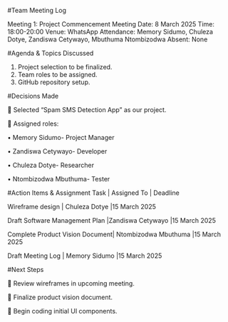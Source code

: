 #Team Meeting Log

Meeting 1: Project Commencement Meeting
Date: 8 March 2025
Time: 18:00-20:00
Venue: WhatsApp
Attendance: Memory Sidumo, Chuleza Dotye, Zandiswa Cetywayo, Mbuthuma Ntombizodwa
Absent: None

#Agenda & Topics Discussed

1.	Project selection to be finalized.
2.	Team roles to be assigned.
3.	GitHub repository setup.

#Decisions Made

	Selected “Spam SMS Detection App” as our project.

	Assigned roles:

•	Memory Sidumo- Project Manager

•	Zandiswa Cetywayo- Developer

•	Chuleza Dotye- Researcher

•	Ntombizodwa Mbuthuma- Tester

#Action Items & Assignment
Task	                          |    Assigned To	     | Deadline

Wireframe design                |	Chuleza Dotye	       |15 March 2025

Draft Software  Management Plan |Zandiswa Cetywayo     |15 March 2025

Complete Product Vision Document|	Ntombizodwa Mbuthuma |15 March 2025

Draft Meeting Log               |	Memory Sidumo	        |15 March 2025

#Next Steps

	Review wireframes in upcoming meeting.

	Finalize product vision document.

	Begin coding initial UI components.

